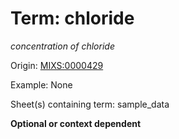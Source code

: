 # Term: chloride

*concentration of chloride*

Origin: [MIXS:0000429](https://w3id.org/mixs/0000429)

Example: None

Sheet(s) containing term: sample_data

**Optional or context dependent**